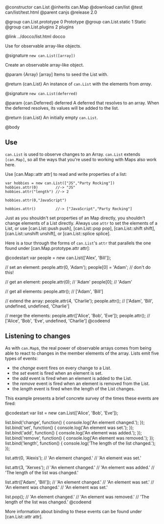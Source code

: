 @constructor can.List
@inherits can.Map
@download can/list
@test can/list/test.html
@parent canjs
@release 2.0

@group can.List.prototype 0 Prototype
@group can.List.static 1 Static
@group can.List.plugins 2 plugins

@link ../docco/list.html docco

Use for observable array-like objects.

@signature `new can.List([array])`

Create an observable array-like object.

@param {Array} [array] Items to seed the List with.

@return {can.List} An instance of `can.List` with the elements from _array_.

@signature `new can.List(deferred)`

@param {can.Deferred} deferred A deferred that resolves to an 
array.  When the deferred resolves, its values will be added to the list.

@return {can.List} An initially empty `can.List`.  


@body

## Use

`can.List` is used to observe changes to an Array.  `can.List` extends `[can.Map]`, so all the 
ways that you're used to working with Maps also work here.

Use [can.Map::attr attr] to read and write properties of a list:

    var hobbies = new can.List(["JS","Party Rocking"])
    hobbies.attr(0)        //-> "JS"
    hobbies.attr("length") //-> 2
    
    hobbies.attr(0,"JavaScript")
    
    hobbies.attr()         //-> ["JavaScript","Party Rocking"]

Just as you shouldn't set properties of an Map directly, you shouldn't change elements
of a List directly. Always use `attr` to set the elements of a List, or use [can.List::push push],
[can.List::pop pop], [can.List::shift shift], [can.List::unshift unshift], or [can.List::splice splice].

Here is a tour through the forms of `can.List`'s `attr` that parallels the one found under [can.Map.prototype.attr attr]:

@codestart
var people = new can.List(['Alex', 'Bill']);

// set an element:
people.attr(0, 'Adam');
people[0] = 'Adam'; // don't do this!

// get an element:
people.attr(0); // 'Adam'
people[0]; // 'Adam'

// get all elements:
people.attr(); // ['Adam', 'Bill']

// extend the array:
people.attr(4, 'Charlie');
people.attr(); // ['Adam', 'Bill', undefined, undefined, 'Charlie']

// merge the elements:
people.attr(['Alice', 'Bob', 'Eve']);
people.attr(); // ['Alice', 'Bob', 'Eve', undefined, 'Charlie']
@codeend

## Listening to changes

As with `can.Map`s, the real power of observable arrays comes from being able to
react to changes in the member elements of the array. Lists emit five types of events:

- the _change_ event fires on every change to a List.
- the _set_ event is fired when an element is set.
- the _add_ event is fired when an element is added to the List.
- the _remove_ event is fired when an element is removed from the List.
- the _length_ event is fired when the length of the List changes.

This example presents a brief concrete survey of the times these events are fired:

@codestart
var list = new can.List(['Alice', 'Bob', 'Eve']);

list.bind('change', function() { console.log('An element changed.'); });
list.bind('set', function() { console.log('An element was set.'); });
list.bind('add', function() { console.log('An element was added.'); });
list.bind('remove', function() { 
  console.log('An element was removed.'); 
});
list.bind('length', function() { 
  console.log('The length of the list changed.'); 
});

list.attr(0, 'Alexis'); // 'An element changed.'
                        // 'An element was set.'

list.attr(3, 'Xerxes'); // 'An element changed.'
                        // 'An element was added.'
                        // 'The length of the list was changed.'

list.attr(['Adam', 'Bill']); // 'An element changed.'
                             // 'An element was set.'
                             // 'An element was changed.'
                             // 'An element was set.'

list.pop(); // 'An element changed.'
            // 'An element was removed.'
            // 'The length of the list was changed.'
@codeend

More information about binding to these events can be found under [can.List::attr attr].
